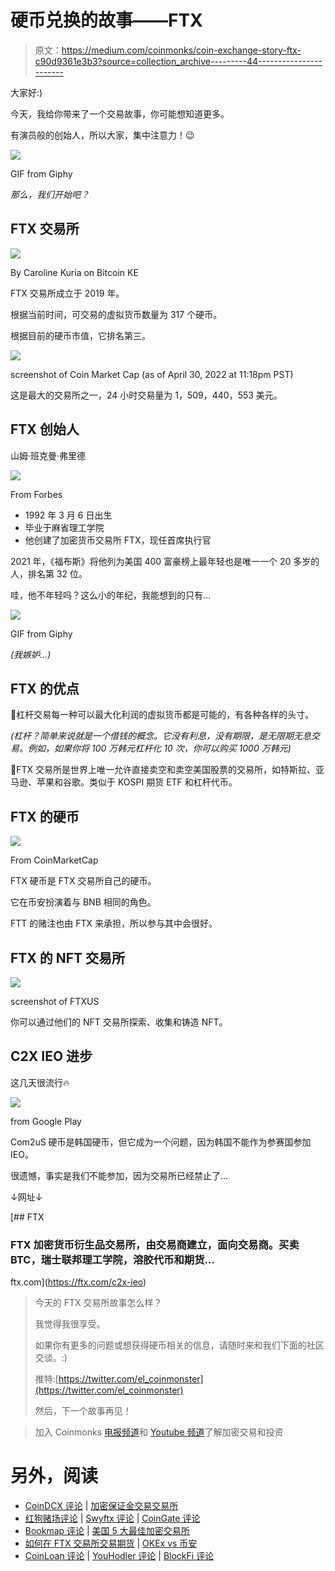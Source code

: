 # 硬币兑换的故事——FTX

> 原文：<https://medium.com/coinmonks/coin-exchange-story-ftx-c90d9361e3b3?source=collection_archive---------44----------------------->

大家好:)

今天，我给你带来了一个交易故事，你可能想知道更多。

有演员般的创始人，所以大家，集中注意力！😉

![](img/1270f62868c01b2f64e29743c2c0e385.png)

GIF from Giphy

*那么，我们开始吧？*

## FTX 交易所

![](img/fc64f133c971a1b86461495290297f0c.png)

By Caroline Kuria on Bitcoin KE

FTX 交易所成立于 2019 年。

根据当前时间，可交易的虚拟货币数量为 317 个硬币。

根据目前的硬币市值，它排名第三。

![](img/6c8a89b2d67b80748e1705a0e8559c42.png)

screenshot of Coin Market Cap (as of April 30, 2022 at 11:18pm PST)

这是最大的交易所之一，24 小时交易量为 1，509，440，553 美元。

## FTX 创始人

山姆·班克曼·弗里德

![](img/a5723b0280fd389f6f419ff93087a55f.png)

From Forbes

*   1992 年 3 月 6 日出生
*   毕业于麻省理工学院
*   他创建了加密货币交易所 FTX，现任首席执行官

2021 年，《福布斯》将他列为美国 400 富豪榜上最年轻也是唯一一个 20 多岁的人，排名第 32 位。

哇，他不年轻吗？这么小的年纪，我能想到的只有…

![](img/cbea96b853ef1cfd5da3862667e429bb.png)

GIF from Giphy

*(我嫉妒…)*

## FTX 的优点

🌟杠杆交易每一种可以最大化利润的虚拟货币都是可能的，有各种各样的头寸。

*(杠杆？简单来说就是一个借钱的概念。它没有利息，没有期限，是无限期无息交易。例如，如果你将 100 万韩元杠杆化 10 次，你可以购买 1000 万韩元)*

🌟FTX 交易所是世界上唯一允许直接卖空和卖空美国股票的交易所，如特斯拉、亚马逊、苹果和谷歌。类似于 KOSPI 期货 ETF 和杠杆代币。

## FTX 的硬币

![](img/fcde7ed9a30b981dadef8edd316fe7ff.png)

From CoinMarketCap

FTX 硬币是 FTX 交易所自己的硬币。

它在币安扮演着与 BNB 相同的角色。

FTT 的赌注也由 FTX 来承担，所以参与其中会很好。

## FTX 的 NFT 交易所

![](img/f3a730c1727dc6a0a5cc9597be8e5323.png)

screenshot of FTXUS

你可以通过他们的 NFT 交易所探索、收集和铸造 NFT。

## C2X IEO 进步

这几天很流行🔥

![](img/067dffeb923ed023bfed6ad4eb280183.png)

from Google Play

Com2uS 硬币是韩国硬币，但它成为一个问题，因为韩国不能作为参赛国参加 IEO。

很遗憾，事实是我们不能参加，因为交易所已经禁止了…

↓网址↓

[](https://ftx.com/c2x-ieo) [## FTX

### FTX 加密货币衍生品交易所，由交易商建立，面向交易商。买卖 BTC，瑞士联邦理工学院，溶胶代币和期货…

ftx.com](https://ftx.com/c2x-ieo) 

> 今天的 FTX 交易所故事怎么样？
> 
> 我觉得我很享受。
> 
> 如果你有更多的问题或想获得硬币相关的信息，请随时来和我们下面的社区交谈。:)
> 
> 推特:[https://twitter.com/el_coinmonster](https://twitter.com/el_coinmonster)
> 
> 然后，下一个故事再见！

> 加入 Coinmonks [电报频道](https://t.me/coincodecap)和 [Youtube 频道](https://www.youtube.com/c/coinmonks/videos)了解加密交易和投资

# 另外，阅读

*   [CoinDCX 评论](/coinmonks/coindcx-review-8444db3621a2) | [加密保证金交易交易所](https://coincodecap.com/crypto-margin-trading-exchanges)
*   [红狗赌场评论](https://coincodecap.com/red-dog-casino-review) | [Swyftx 评论](https://coincodecap.com/swyftx-review) | [CoinGate 评论](https://coincodecap.com/coingate-review)
*   [Bookmap 评论](https://coincodecap.com/bookmap-review-2021-best-trading-software) | [美国 5 大最佳加密交易所](https://coincodecap.com/crypto-exchange-usa)
*   [如何在 FTX 交易所交易期货](https://coincodecap.com/ftx-futures-trading) | [OKEx vs 币安](https://coincodecap.com/okex-vs-binance)
*   [CoinLoan 评论](https://coincodecap.com/coinloan-review) | [YouHodler 评论](/coinmonks/youhodler-4-easy-ways-to-make-money-98969b9689f2) | [BlockFi 评论](https://coincodecap.com/blockfi-review)